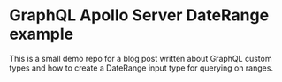 # GraphQL Apollo Server DateRange example
This is a small demo repo for a blog post written about GraphQL custom types and how to create a DateRange input type for querying on ranges.
